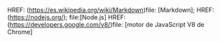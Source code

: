 HREF: (https://es.wikipedia.org/wiki/Markdown)file: [Markdown];
HREF: (https://nodejs.org/); file:[Node.js]
HREF: (https://developers.google.com/v8/)file: [motor de JavaScript V8 de Chrome]
